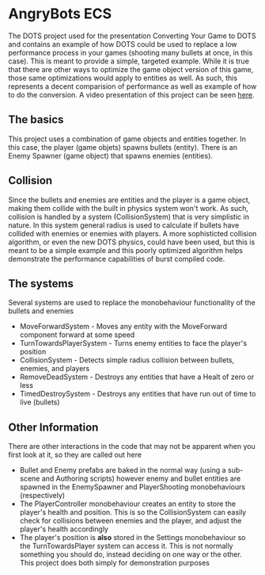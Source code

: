 # AngryBots ECS
The DOTS project used for the presentation Converting Your Game to DOTS and contains an example of how DOTS could be used to replace a low performance process in your games (shooting many bullets at once, in this case). This is meant to provide a simple, targeted example. While it is true that there are other ways to optimize the game object version of this game, those same optimizations would apply to entities as well. As such, this represents a decent comparision of performance as well as example of how to do the conversion. A video presentation of this project can be seen [here](https://www.youtube.com/watch?v=BNMrevfB6Q0).

## The basics
This project uses a combination of game objects and entities together. In this case, the player (game objets) spawns bullets (entity). There is an Enemy Spawner (game object) that spawns enemies (entities).  

## Collision
Since the bullets and enemies are entities and the player is a game object, making them collide with the built in physics system won't work. As such, collision is handled by a system (CollisionSystem) that is very simplistic in nature. In this system general radius is used to calculate if bullets have collided with enemies or enemies with players. A more sophisticted collision algorithm, or even the new DOTS physics, could have been used, but this is meant to be a simple example and this poorly optimized algorithm helps demonstrate the performance capabilities of burst compiled code.  

## The systems
Several systems are used to replace the monobehaviour functionality of the bullets and enemies
* MoveForwardSystem - Moves any entity with the MoveForward component forward at some speed
* TurnTowardsPlayerSystem - Turns enemy entities to face the player's position
* CollisionSystem - Detects simple radius collision between bullets, enemies, and players
* RemoveDeadSystem - Destroys any entities that have a Healt of zero or less
* TimedDestroySystem - Destroys any entities that have run out of time to live (bullets)

## Other Information
There are other interactions in the code that may not be apparent when you first look at it, so they are called out here
* Bullet and Enemy prefabs are baked in the normal way (using a sub-scene and Authoring scripts) however enemy and bullet entities are spawned in the EnemySpawner and PlayerShooting monobehaviours (respectively)
* The PlayerController monobehaviour creates an entity to store the player's health and position. This is so the CollisionSystem can easily check for collisions between enemies and the player, and adjust the player's health accordingly
* The player's position is **also** stored in the Settings monobehaviour so the TurnTowardsPlayer system can access it. This is not normally something you should do, instead deciding on one way or the other. This project does both simply for demonstration purposes
